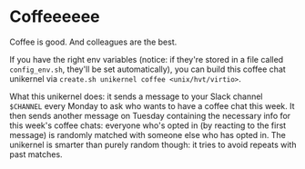 # Coffeeeeee

Coffee is good. And colleagues are the best.

If you have the right env variables (notice: if they're stored in a file called `config_env.sh`, they'll be set automatically), you can build this coffee chat unikernel via `create.sh unikernel coffee <unix/hvt/virtio>`.

What this unikernel does: it sends a message to your Slack channel `$CHANNEL` every Monday to ask who wants to have a coffee chat this week. It then sends another message on Tuesday containing the necessary info for this week's coffee chats: everyone who's opted in (by reacting to the first message) is randomly matched with someone else who has opted in. The unikernel is smarter than purely random though: it tries to avoid repeats with past matches.
